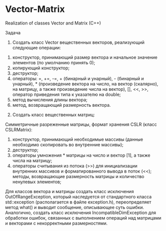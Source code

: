 # Vector-Matrix
Realization of classes Vector and Matrix (C++)

Задача

1. Создать класс Vector вещественных векторов, реализующий следующие операции:


1) конструктор, принимающий размер вектора и начальное значение элементов (по умолчанию принять 0);
2) копирующий конструктор;
3) деструктор;
4) операторы: =, +=, -=, + (бинарный и унарный), - (бинарный и унарный), * (произведение вектора на число, на вектор (скалярно), на матрицу, а также произведение числа на вектор), [], <<, >>, оператор приведения типа к указателю на double;
5) метод вычисления длины вектора;
6) метод, возвращающий размерность вектора.


2. Создать класс вещественных матриц:

Симметричные разреженные матрицы, формат хранения CSLR (класс CSLRMatrix):

1) конструктор, принимающий необходимые массивы (данные необходимо скопировать во внутренние массивы);
2) деструктор;
3) операторы умножения * матрицы на число и вектор [1], а также числа на матрицу;
4) операторы считывания из потока (>>) для инициализации внутренних массивов и форматированного вывода в поток (<<);
методы, возвращающие размерность матрицы и количество ненулевых элементов;


Для классов вектора и матрицы создать класс исключения OutOfRangeException, который наследуется от стандартного класса std::exception (располагается в файле exception.h), переопределяет метод what() и выводит сообщение, описывающее суть ошибки. Аналогично, создать класс исключения IncompatibleDimException для обработки ошибок, связанных с выполнением операций над матрицами и векторами с некорректными размерностями.
